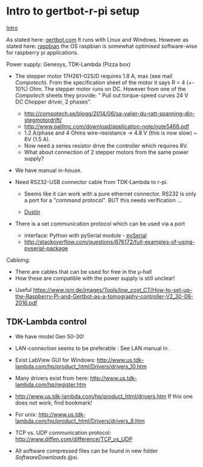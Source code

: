 Intro to gertbot-r-pi setup
===========================

[Intro](https://www.rs-online.com/designspark/an-introduction-to-the-gertbot)

As stated here: [gertbot.com](https://www.gertbot.com/) It runs with Linux and Windows. However as stated here: [raspbian](http://www.raspbian.org/) the OS raspbian is somewhat optimised software-wise for raspberry pi applications.

Power supply: Genesys, TDK-Lambda (Pizza box)

*   The stepper motor 17H261-02S/D requires 1.8 A, max (see mail _Compotech_). From the specification sheet of the motor it says R = 4 (+- 10%) Ohm. The stepper motor runs on DC. However from one of the _Compotech_ sheets they provide: " Pull out torque-speed curves 24 V DC Chopper driver, 2 phases". 

	* <http://compotech.se/blogg/2014/06/sa-valjer-du-ratt-spanning-din-stegmotordrift/>
	* <http://www.galilmc.com/download/application-note/note5466.pdf>
	* 1.2 A/phase and 4 Ohms wire-resistance -> 4.8 V (this is now slow) ~ 6V (1.5 A).
	* Now need a series resistor drive the controller which requires 8V.
	* What about connection of 2 stepper motors from the same power supply?

-   We have manual in-house.
-   Need RS232-USB connector cable from TDK-Lambda to r-pi.

	- Seems like it can work with a pure ethernet connector. RS232 is only a port for a "command protocol". BUT this needs verification ...

    -   [Dustin](https://www.dustinhome.se/product/5010778662/adapter?ssel=false&utm_campaign=pricerunner&utm_source=pricerunner.se&utm_medium=pricecompare&utm_content=5637146061)
-   There is a set communication protocol which can be used via a port

    -   interface: Python with pySerial module - [pySerial](http://www.varesano.net/blog/fabio/serial%20rs232%20connections%20python)
    * <http://stackoverflow.com/questions/676172/full-examples-of-using-pyserial-package>

Cableing:

-   There are cables that can be used for free in the µ-hall
-   How these are compatible with the power supply is still unclear!


* Useful <https://www.isnr.de/images/Tools/low_cost_CT/How-to-set-up-the-Raspberry-Pi-and-Gertbot-as-a-tomography-controller-V2_30-08-2016.pdf>


## TDK-Lambda control ##
* We have model Gen 50-30!

* LAN-connection seems to be preferable : See LAN manual in .

* Exist LabView GUI for Windows: <http://www.us.tdk-lambda.com/hp/product_html/Drivers/drivers_10.htm>

* Many drivers exist from here: <http://www.us.tdk-lambda.com/hp/register.htm> 
* <http://www.us.tdk-lambda.com/hp/product_html/drivers.htm> If this one does not work, find bookmark!

* For unix: <http://www.us.tdk-lambda.com/hp/product_html/Drivers/drivers_8.htm>
* TCP vs. UDP communication protocol: <http://www.diffen.com/difference/TCP_vs_UDP>

* All software compressed files can be found in new folder _SoftwareDownloads_ \@xi. 

